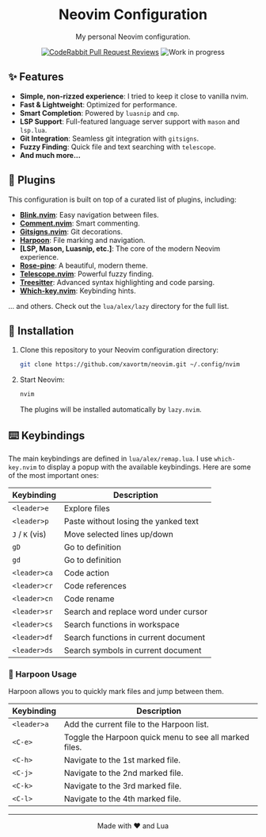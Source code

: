 <div align="center">

# Neovim Configuration

My personal Neovim configuration.

[![CodeRabbit Pull Request Reviews](https://img.shields.io/coderabbit/prs/github/xavortm/neovim?utm_source=oss&utm_medium=github&utm_campaign=xavortm%2Fneovim&labelColor=171717&color=FF570A&link=https%3A%2F%2Fcoderabbit.ai&label=CodeRabbit+Reviews)](https://coderabbit.ai)
![Work in progress](https://img.shields.io/badge/work_in_progress-blue)
</div>

## ✨ Features

*   **Simple, non-rizzed experience**: I tried to keep it close to vanilla nvim.
*   **Fast & Lightweight**: Optimized for performance.
*   **Smart Completion**: Powered by `luasnip` and `cmp`.
*   **LSP Support**: Full-featured language server support with `mason` and `lsp.lua`.
*   **Git Integration**: Seamless git integration with `gitsigns`.
*   **Fuzzy Finding**: Quick file and text searching with `telescope`.
*   **And much more...**

## 🔌 Plugins

This configuration is built on top of a curated list of plugins, including:

*   **[Blink.nvim](https://github.com/xavortm/blink.nvim)**: Easy navigation between files.
*   **[Comment.nvim](https://github.com/numToStr/Comment.nvim)**: Smart commenting.
*   **[Gitsigns.nvim](https://github.com/lewis6991/gitsigns.nvim)**: Git decorations.
*   **[Harpoon](https://github.com/ThePrimeagen/harpoon)**: File marking and navigation.
*   **[LSP, Mason, Luasnip, etc.]**: The core of the modern Neovim experience.
*   **[Rose-pine](https://github.com/rose-pine/neovim)**: A beautiful, modern theme.
*   **[Telescope.nvim](https://github.com/nvim-telescope/telescope.nvim)**: Powerful fuzzy finding.
*   **[Treesitter](https://github.com/nvim-treesitter/nvim-treesitter)**: Advanced syntax highlighting and code parsing.
*   **[Which-key.nvim](https://github.com/folke/which-key.nvim)**: Keybinding hints.

... and others. Check out the `lua/alex/lazy` directory for the full list.

## 🚀 Installation

1.  Clone this repository to your Neovim configuration directory:
    ```bash
    git clone https://github.com/xavortm/neovim.git ~/.config/nvim
    ```
2.  Start Neovim:
    ```bash
    nvim
    ```
    The plugins will be installed automatically by `lazy.nvim`.

## ⌨️ Keybindings

The main keybindings are defined in `lua/alex/remap.lua`. I use `which-key.nvim` to display a popup with the available keybindings. Here are some of the most important ones:

| Keybinding      | Description                            |
| --------------- | -------------------------------------- |
| `<leader>e`     | Explore files                          |
| `<leader>p`     | Paste without losing the yanked text   |
| `J` / `K` (vis) | Move selected lines up/down            |
| `gD`            | Go to definition                       |
| `gd`            | Go to definition                       |
| `<leader>ca`    | Code action                            |
| `<leader>cr`    | Code references                        |
| `<leader>cn`    | Code rename                            |
| `<leader>sr`    | Search and replace word under cursor   |
| `<leader>cs`    | Search functions in workspace          |
| `<leader>df`    | Search functions in current document   |
| `<leader>ds`    | Search symbols in current document     |

### 📌 Harpoon Usage

Harpoon allows you to quickly mark files and jump between them.

| Keybinding    | Description                                            |
| ------------- | ------------------------------------------------------ |
| `<leader>a`   | Add the current file to the Harpoon list.              |
| `<C-e>`       | Toggle the Harpoon quick menu to see all marked files. |
| `<C-h>`       | Navigate to the 1st marked file.                       |
| `<C-j>`       | Navigate to the 2nd marked file.                       |
| `<C-k>`       | Navigate to the 3rd marked file.                       |
| `<C-l>`       | Navigate to the 4th marked file.                       |

---

<p align="center">
  Made with ❤️ and Lua
</p>

